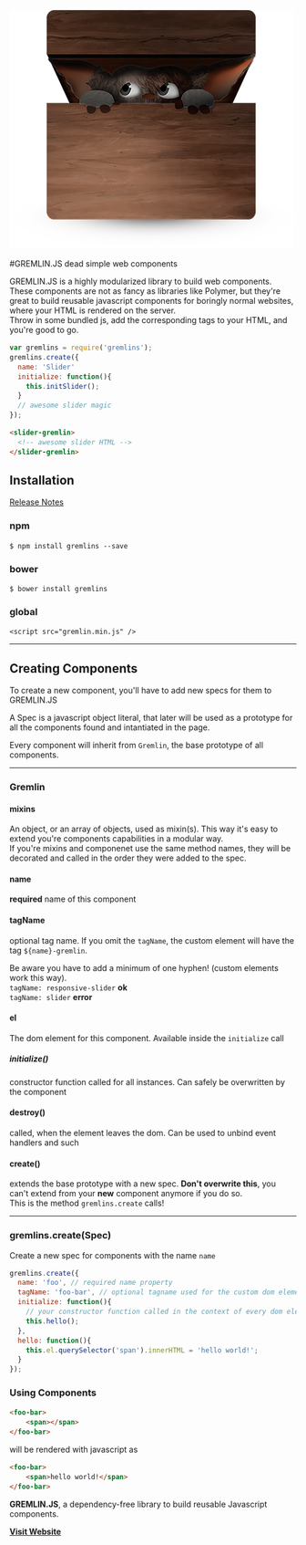 
![GremlinJS](logo.png)  


#GREMLIN.JS
dead simple web components

GREMLIN.JS is a highly modularized library to build web components. These components are not as fancy as libraries like Polymer, but they're great to build reusable javascript components for boringly normal websites, where your HTML is rendered on the server.  
Throw in some bundled js, add the corresponding tags to your HTML, and you're good to go.

```javascript
var gremlins = require('gremlins');
gremlins.create({
  name: 'Slider'
  initialize: function(){
    this.initSlider();
  }
  // awesome slider magic
});
```

```html
<slider-gremlin>
  <!-- awesome slider HTML -->
</slider-gremlin>
```

## Installation
[Release Notes](https://github.com/grmlin/gremlinjs/blob/master/release-notes.md)

### npm
    
    $ npm install gremlins --save
    
### bower

    $ bower install gremlins
    
### global

    <script src="gremlin.min.js" />
    
    

---

## Creating Components

To create a new component, you'll have to add new specs for them to GREMLIN.JS

A Spec is a javascript object literal, that later will be used as a prototype for all the components found and intantiated in the page.

Every component will inherit from `Gremlin`, the base prototype of all components.

-----

### Gremlin

#### mixins
An object, or an array of objects, used as mixin(s). This way it's easy to extend you're components capabilities in a modular way.  
If you're mixins and componenet use the same method names, they will be decorated and called in the order they were added to the spec.

#### name
**required** name of this component

#### tagName
optional tag name. If you omit the `tagName`, the custom element will have the tag `${name}-gremlin`.  

Be aware you have to add a minimum of one hyphen! (custom elements work this way).  
`tagName: responsive-slider` **ok**  
`tagName: slider` **error**

#### el
The dom element for this component. Available inside the `initialize` call

##### initialize() 
constructor function called for all instances. Can safely be overwritten by the component

#### destroy()
called, when the element leaves the dom. Can be used to unbind event handlers and such

#### create()
extends the base prototype with a new spec. **Don't overwrite this**, you can't extend from your **new** component anymore if you do so.   
This is the method `gremlins.create` calls!

----

### gremlins.create(Spec)

Create a new spec for components with the name `name` 

```js
gremlins.create({
  name: 'foo', // required name property
  tagName: 'foo-bar', // optional tagname used for the custom dom element. Defaults to " ${name}-gremlin"
  initialize: function(){
  	// your constructor function called in the context of every dom element found for this spec
  	this.hello();
  },
  hello: function(){
    this.el.querySelector('span').innerHTML = 'hello world!';
  }
});
```

### Using Components

```html
<foo-bar>
	<span></span>
</foo-bar>
```

will be rendered with javascript as

```html
<foo-bar>
	<span>hello world!</span>
</foo-bar>
```


**GREMLIN.JS**, a dependency-free library to build reusable Javascript components.


[**Visit Website**](http://grml.in)


